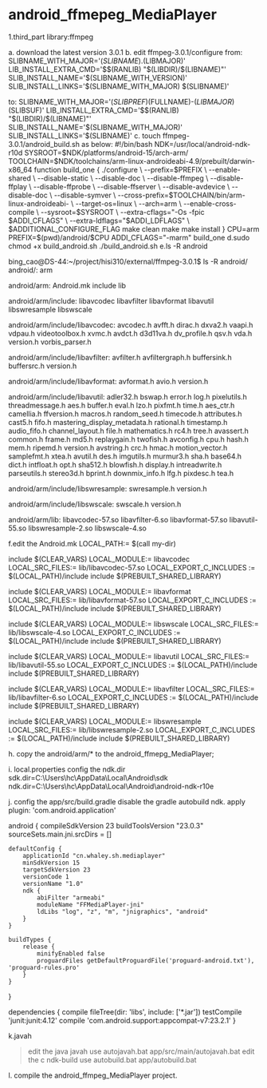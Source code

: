 # android_ffmepeg_MediaPlayer

1.third_part library:ffmpeg

a. download the latest version 3.0.1
b. edit ffmpeg-3.0.1/configure
   from:
   SLIBNAME_WITH_MAJOR='$(SLIBNAME).$(LIBMAJOR)'
   LIB_INSTALL_EXTRA_CMD='$$(RANLIB) "$(LIBDIR)/$(LIBNAME)"'
   SLIB_INSTALL_NAME='$(SLIBNAME_WITH_VERSION)'
   SLIB_INSTALL_LINKS='$(SLIBNAME_WITH_MAJOR) $(SLIBNAME)'
   
   to:
   SLIBNAME_WITH_MAJOR='$(SLIBPREF)$(FULLNAME)-$(LIBMAJOR)$(SLIBSUF)'
   LIB_INSTALL_EXTRA_CMD='$$(RANLIB) "$(LIBDIR)/$(LIBNAME)"'
   SLIB_INSTALL_NAME='$(SLIBNAME_WITH_MAJOR)'
   SLIB_INSTALL_LINKS='$(SLIBNAME)'
c. touch ffmpeg-3.0.1/android_build.sh as below:
   #!/bin/bash
   NDK=/usr/local/android-ndk-r10d
   SYSROOT=$NDK/platforms/android-15/arch-arm/
   TOOLCHAIN=$NDK/toolchains/arm-linux-androideabi-4.9/prebuilt/darwin-x86_64
   function build_one
   {
      ./configure \
          --prefix=$PREFIX \
          --enable-shared \
          --disable-static \
          --disable-doc \
          --disable-ffmpeg \
          --disable-ffplay \
          --disable-ffprobe \
          --disable-ffserver \
          --disable-avdevice \
          --disable-doc \
          --disable-symver \
          --cross-prefix=$TOOLCHAIN/bin/arm-linux-androideabi- \
          --target-os=linux \
          --arch=arm \
          --enable-cross-compile \
          --sysroot=$SYSROOT \
          --extra-cflags="-Os -fpic $ADDI_CFLAGS" \
          --extra-ldflags="$ADDI_LDFLAGS" \
          $ADDITIONAL_CONFIGURE_FLAG
      make clean
      make
      make install
   }
   CPU=arm
   PREFIX=$(pwd)/android/$CPU 
   ADDI_CFLAGS="-marm"
   build_one
d.sudo chmod +x build_android.sh
   ./build_android.sh
e.ls -R android

bing_cao@DS-44:~/project/hisi310/external/ffmpeg-3.0.1$ ls -R android/
android/:
arm

android/arm:
Android.mk  include  lib

android/arm/include:
libavcodec  libavfilter  libavformat  libavutil  libswresample  libswscale

android/arm/include/libavcodec:
avcodec.h  avfft.h    dirac.h       dxva2.h  vaapi.h  vdpau.h    videotoolbox.h   xvmc.h
avdct.h    d3d11va.h  dv_profile.h  qsv.h    vda.h    version.h  vorbis_parser.h

android/arm/include/libavfilter:
avfilter.h  avfiltergraph.h  buffersink.h  buffersrc.h  version.h

android/arm/include/libavformat:
avformat.h  avio.h  version.h

android/arm/include/libavutil:
adler32.h     bswap.h           error.h         log.h                         pixelutils.h   threadmessage.h
aes.h         buffer.h          eval.h          lzo.h                         pixfmt.h       time.h
aes_ctr.h     camellia.h        ffversion.h     macros.h                      random_seed.h  timecode.h
attributes.h  cast5.h           fifo.h          mastering_display_metadata.h  rational.h     timestamp.h
audio_fifo.h  channel_layout.h  file.h          mathematics.h                 rc4.h          tree.h
avassert.h    common.h          frame.h         md5.h                         replaygain.h   twofish.h
avconfig.h    cpu.h             hash.h          mem.h                         ripemd.h       version.h
avstring.h    crc.h             hmac.h          motion_vector.h               samplefmt.h    xtea.h
avutil.h      des.h             imgutils.h      murmur3.h                     sha.h
base64.h      dict.h            intfloat.h      opt.h                         sha512.h
blowfish.h    display.h         intreadwrite.h  parseutils.h                  stereo3d.h
bprint.h      downmix_info.h    lfg.h           pixdesc.h                     tea.h

android/arm/include/libswresample:
swresample.h  version.h

android/arm/include/libswscale:
swscale.h  version.h

android/arm/lib:
libavcodec-57.so  libavfilter-6.so  libavformat-57.so  libavutil-55.so  libswresample-2.so  libswscale-4.so

f.edit the  Android.mk
LOCAL_PATH:= $(call my-dir)
 
 include $(CLEAR_VARS)
LOCAL_MODULE:= libavcodec
LOCAL_SRC_FILES:= lib/libavcodec-57.so
LOCAL_EXPORT_C_INCLUDES := $(LOCAL_PATH)/include
include $(PREBUILT_SHARED_LIBRARY)
 
 include $(CLEAR_VARS)
LOCAL_MODULE:= libavformat
LOCAL_SRC_FILES:= lib/libavformat-57.so
LOCAL_EXPORT_C_INCLUDES := $(LOCAL_PATH)/include
include $(PREBUILT_SHARED_LIBRARY)
 
 include $(CLEAR_VARS)
LOCAL_MODULE:= libswscale
LOCAL_SRC_FILES:= lib/libswscale-4.so
LOCAL_EXPORT_C_INCLUDES := $(LOCAL_PATH)/include
include $(PREBUILT_SHARED_LIBRARY)
 
 include $(CLEAR_VARS)
LOCAL_MODULE:= libavutil
LOCAL_SRC_FILES:= lib/libavutil-55.so
LOCAL_EXPORT_C_INCLUDES := $(LOCAL_PATH)/include
include $(PREBUILT_SHARED_LIBRARY)
 
 include $(CLEAR_VARS)
LOCAL_MODULE:= libavfilter
LOCAL_SRC_FILES:= lib/libavfilter-6.so
LOCAL_EXPORT_C_INCLUDES := $(LOCAL_PATH)/include
include $(PREBUILT_SHARED_LIBRARY)
 
 include $(CLEAR_VARS)
LOCAL_MODULE:= libswresample
LOCAL_SRC_FILES:= lib/libswresample-2.so
LOCAL_EXPORT_C_INCLUDES := $(LOCAL_PATH)/include
include $(PREBUILT_SHARED_LIBRARY)

h. copy the android/arm/* to the android_ffmepg_MediaPlayer;
   
i. local.properties config the ndk.dir
   sdk.dir=C\:\\Users\\hc\\AppData\\Local\\Android\\sdk
   ndk.dir=C\:\\Users\\hc\\AppData\\Local\\Android\\android-ndk-r10e

j. config the app/src/build.gradle  disable the gradle autobuild ndk.
   apply plugin: 'com.android.application'

android {
    compileSdkVersion 23
    buildToolsVersion "23.0.3"
    sourceSets.main.jni.srcDirs = []

    defaultConfig {
        applicationId "cn.whaley.sh.mediaplayer"
        minSdkVersion 15
        targetSdkVersion 23
        versionCode 1
        versionName "1.0"
        ndk {
            abiFilter "armeabi"
            moduleName "FFMediaPlayer-jni"
            ldLibs "log", "z", "m", "jnigraphics", "android"
        }
    }

    buildTypes {
        release {
            minifyEnabled false
            proguardFiles getDefaultProguardFile('proguard-android.txt'), 'proguard-rules.pro'
        }
    }
}

dependencies {
    compile fileTree(dir: 'libs', include: ['*.jar'])
    testCompile 'junit:junit:4.12'
    compile 'com.android.support:appcompat-v7:23.2.1'
}

k.javah 
   > edit the java 
   > javah use autojavah.bat  app/src/main/autojavah.bat
   > edit the c
   > ndk-build use autobuild.bat  app/autobuild.bat
   
l. compile the android_ffmpeg_MediaPlayer project.
